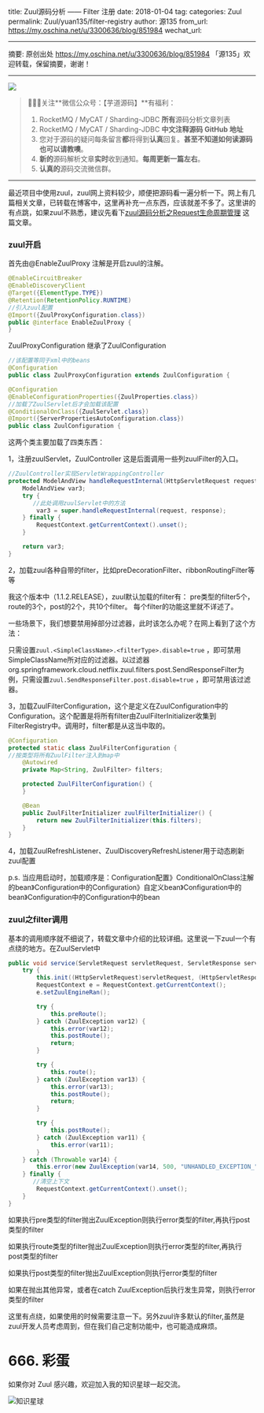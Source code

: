 title: Zuul源码分析 —— Filter 注册
date: 2018-01-04
tag: 
categories: Zuul
permalink: Zuul/yuan135/filter-registry
author: 源135
from_url: https://my.oschina.net/u/3300636/blog/851984
wechat_url: 

-------

摘要: 原创出处 https://my.oschina.net/u/3300636/blog/851984 「源135」欢迎转载，保留摘要，谢谢！


-------

![](http://www.iocoder.cn/images/common/wechat_mp_2017_07_31.jpg)

> 🙂🙂🙂关注**微信公众号：【芋道源码】**有福利：
> 1. RocketMQ / MyCAT / Sharding-JDBC **所有**源码分析文章列表
> 2. RocketMQ / MyCAT / Sharding-JDBC **中文注释源码 GitHub 地址**
> 3. 您对于源码的疑问每条留言**都**将得到**认真**回复。**甚至不知道如何读源码也可以请教噢**。
> 4. **新的**源码解析文章**实时**收到通知。**每周更新一篇左右**。
> 5. **认真的**源码交流微信群。

-------

最近项目中使用zuul，zuul网上资料较少，顺便把源码看一遍分析一下。网上有几篇相关文章，已转载在博客中，这里再补充一点东西，应该就差不多了。这里讲的有点跳，如果zuul不熟悉，建议先看下[zuul源码分析之Request生命周期管理](http://blog.csdn.net/haha7289/article/details/54312043) 这篇文章。

### zuul开启

首先由@EnableZuulProxy 注解是开启zuul的注解。

```Java
@EnableCircuitBreaker
@EnableDiscoveryClient
@Target({ElementType.TYPE})
@Retention(RetentionPolicy.RUNTIME)
//引入zuul配置
@Import({ZuulProxyConfiguration.class})
public @interface EnableZuulProxy {
}
```

ZuulProxyConfiguration 继承了ZuulConfiguration

```Java
//该配置等同于xml中的beans
@Configuration
public class ZuulProxyConfiguration extends ZuulConfiguration {
```

```Java
@Configuration
@EnableConfigurationProperties({ZuulProperties.class})
//加载了ZuulServlet后才会加载该配置
@ConditionalOnClass({ZuulServlet.class})
@Import({ServerPropertiesAutoConfiguration.class})
public class ZuulConfiguration {
```

这两个类主要加载了四类东西：

1，注册zuulServlet，ZuulController 这是后面调用一些列zuulFilter的入口。

```Java
//ZuulController实现ServletWrappingController
protected ModelAndView handleRequestInternal(HttpServletRequest request, HttpServletResponse response) throws Exception {
    ModelAndView var3;
    try {
       //此处调用zuulServlet中的方法
        var3 = super.handleRequestInternal(request, response);
    } finally {
        RequestContext.getCurrentContext().unset();
    }

    return var3;
}
```

2，加载zuul各种自带的filter，比如preDecorationFilter、ribbonRoutingFilter等等

  我这个版本中（1.1.2.RELEASE），zuul默认加载的filter有： pre类型的filter5个，route的3个，post的2个，共10个filter。  每个filter的功能这里就不详述了。

一些场景下，我们想要禁用掉部分过滤器，此时该怎么办呢？在网上看到了这个方法：

只需设置`zuul.<SimpleClassName>.<filterType>.disable=true` ，即可禁用SimpleClassName所对应的过滤器。以过滤器org.springframework.cloud.netflix.zuul.filters.post.SendResponseFilter为例，只需设置`zuul.SendResponseFilter.post.disable=true` ，即可禁用该过滤器。

3，加载ZuulFilterConfiguration，这个是定义在ZuulConfiguration中的Configuration。这个配置是将所有filter由ZuulFilterInitializer收集到FilterRegistry中。调用时，filter都是从这当中取的。

```Java
@Configuration
protected static class ZuulFilterConfiguration {
//按类型将所有ZuulFilter注入到map中
    @Autowired
    private Map<String, ZuulFilter> filters;

    protected ZuulFilterConfiguration() {
    }

    @Bean
    public ZuulFilterInitializer zuulFilterInitializer() {
        return new ZuulFilterInitializer(this.filters);
    }
}
```

4，加载ZuulRefreshListener、ZuulDiscoveryRefreshListener用于动态刷新zuul配置

p.s. 当应用启动时，加载顺序是：Configuration配置》ConditionalOnClass注解的bean》Configuration中的Configuration》自定义bean》Configuration中的bean》Configuration中的Configuration中的bean

### zuul之filter调用

基本的调用顺序就不细说了，转载文章中介绍的比较详细。这里说一下zuul一个有点绕的地方。在ZuulServlet中

```Java
public void service(ServletRequest servletRequest, ServletResponse servletResponse) throws ServletException, IOException {
    try {
        this.init((HttpServletRequest)servletRequest, (HttpServletResponse)servletResponse);
        RequestContext e = RequestContext.getCurrentContext();
        e.setZuulEngineRan();

        try {
            this.preRoute();
        } catch (ZuulException var12) {
            this.error(var12);
            this.postRoute();
            return;
        }

        try {
            this.route();
        } catch (ZuulException var13) {
            this.error(var13);
            this.postRoute();
            return;
        }

        try {
            this.postRoute();
        } catch (ZuulException var11) {
            this.error(var11);
        }
    } catch (Throwable var14) {
        this.error(new ZuulException(var14, 500, "UNHANDLED_EXCEPTION_" + var14.getClass().getName()));
    } finally {
       //清空上下文
        RequestContext.getCurrentContext().unset();
    }
}
```

如果执行pre类型的filter抛出ZuulException则执行error类型的filter,再执行post类型的filter

如果执行route类型的filter抛出ZuulException则执行error类型的filter,再执行post类型的filter

如果执行post类型的filter抛出ZuulException则执行error类型的filter

如果在抛出其他异常，或者在catch ZuulException后执行发生异常，则执行error类型的filter

这里有点绕，如果使用的时候需要注意一下。另外zuul许多默认的filter,虽然是zuul开发人员考虑周到，但在我们自己定制功能中，也可能造成麻烦。

# 666. 彩蛋

如果你对 Zuul  感兴趣，欢迎加入我的知识星球一起交流。

![知识星球](http://www.iocoder.cn/images/Architecture/2017_12_29/01.png)